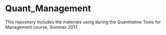 # Quant_Management
This repository includes the materials using during the Quantitative Tools for Management course, Summer 2017.
